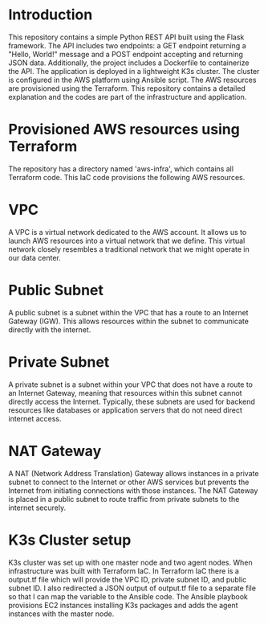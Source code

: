 # Introduction
This repository contains a simple Python REST API built using the Flask framework. The API includes two endpoints: a GET endpoint returning a "Hello, World!" message and a POST endpoint accepting and returning JSON data. Additionally, the project includes a Dockerfile to containerize the API. The application is deployed in a lightweight K3s cluster. The cluster is configured in the AWS platform using Ansible script. The AWS resources are provisioned using the Terraform. This repository contains a detailed explanation and the codes are part of the infrastructure and application. 

# Provisioned AWS resources using Terraform
The repository has a directory named 'aws-infra', which contains all Terraform code. This IaC code provisions the following AWS resources. 
# VPC
A VPC is a virtual network dedicated to the AWS account. It allows us to launch AWS resources into a virtual network that we define. This virtual network closely resembles a traditional network that we might operate in our data center.
# Public Subnet
A public subnet is a subnet within the VPC that has a route to an Internet Gateway (IGW). This allows resources within the subnet to communicate directly with the internet. 
# Private Subnet
A private subnet is a subnet within your VPC that does not have a route to an Internet Gateway, meaning that resources within this subnet cannot directly access the Internet. Typically, these subnets are used for backend resources like databases or application servers that do not need direct internet access.
# NAT Gateway
A NAT (Network Address Translation) Gateway allows instances in a private subnet to connect to the Internet or other AWS services but prevents the Internet from initiating connections with those instances. The NAT Gateway is placed in a public subnet to route traffic from private subnets to the internet securely.
# K3s Cluster setup
K3s cluster was set up with one master node and two agent nodes. When infrastructure was built with Terraform IaC. In Terraform IaC there is a output.tf file which will provide the VPC ID, private subnet ID, and public subnet ID. I also redirected a JSON output of output.tf file to a separate file so that I can map the variable to the Ansible code. The Ansible playbook provisions EC2 instances installing K3s packages and adds the agent instances with the master node. 
